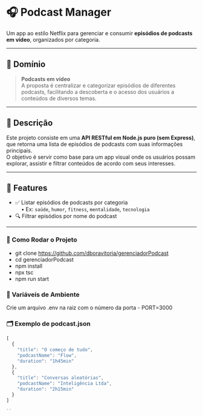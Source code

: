# 🎧 Podcast Manager

Um app ao estilo Netflix para gerenciar e consumir **episódios de podcasts em vídeo**, organizados por categoria.

---

## 📌 Domínio

> **Podcasts em vídeo**  
A proposta é centralizar e categorizar episódios de diferentes podcasts, facilitando a descoberta e o acesso dos usuários a conteúdos de diversos temas.

---

## 📝 Descrição

Este projeto consiste em uma **API RESTful em Node.js puro (sem Express)**, que retorna uma lista de episódios de podcasts com suas informações principais.  
O objetivo é servir como base para um app visual onde os usuários possam explorar, assistir e filtrar conteúdos de acordo com seus interesses.

---

## 🚀 Features

- ✅ Listar episódios de podcasts por categoria  
  &nbsp;&nbsp;&nbsp;&nbsp;• Ex: `saúde`, `humor`, `fitness`, `mentalidade`, `tecnologia`
- 🔍 Filtrar episódios por nome do podcast

---



### 🧪 Como Rodar o Projeto

- git clone https://github.com/dboravitoria/gerenciadorPodcast
- cd gerenciadorPodcast
- npm install
- npx tsc
- npm run start

### 🔧 Variáveis de Ambiente
Crie um arquivo .env na raiz com o número da porta
    - PORT=3000

### 🗂️ Exemplo de podcast.json

```js
[
  {
    "title": "O começo de tudo",
    "podcastName": "Flow",
    "duration": "1h45min"
  },
  {
    "title": "Conversas aleatórias",
    "podcastName": "Inteligência Ltda",
    "duration": "2h15min"
  }
]

``